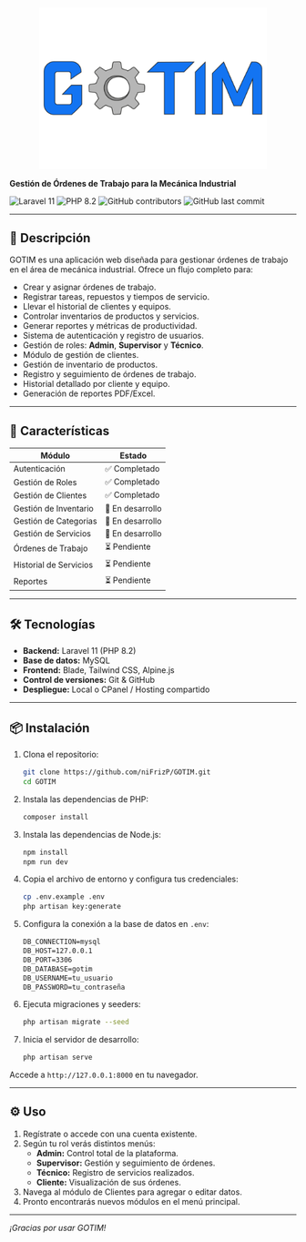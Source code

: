 <p align="center"><a href="https://github.com/niFrizP/GOTIM" target="_blank"><img src="https://raw.githubusercontent.com/niFrizP/GOTIM/refs/heads/main/public/images/logo.png" width="400" alt="GOTIM Logo"></a></p>

**Gestión de Órdenes de Trabajo para la Mecánica Industrial**


![Laravel 11](https://img.shields.io/badge/Laravel-11-red.svg)
![PHP 8.2](https://img.shields.io/badge/PHP-8.2-777BB4.svg)
![GitHub contributors](https://img.shields.io/github/contributors/niFrizP/GOTIM)
![GitHub last commit](https://img.shields.io/github/last-commit/niFrizP/GOTIM)




---

## 📖 Descripción
GOTIM es una aplicación web diseñada para gestionar órdenes de trabajo en el área de mecánica industrial. Ofrece un flujo completo para:

- Crear y asignar órdenes de trabajo.
- Registrar tareas, repuestos y tiempos de servicio.
- Llevar el historial de clientes y equipos.
- Controlar inventarios de productos y servicios.
- Generar reportes y métricas de productividad.
- Sistema de autenticación y registro de usuarios.
- Gestión de roles: **Admin**, **Supervisor** y **Técnico**.
- Módulo de gestión de clientes.
- Gestión de inventario de productos.
- Registro y seguimiento de órdenes de trabajo.
- Historial detallado por cliente y equipo.
- Generación de reportes PDF/Excel.

---

## 🚀 Características

| Módulo                 | Estado       |
| ---------------------- | ------------ |
| Autenticación          | ✅ Completado |
| Gestión de Roles       | ✅ Completado |
| Gestión de Clientes    | ✅ Completado |
| Gestión de Inventario  | 🔄 En desarrollo |
| Gestión de Categorias    | 🔄 En desarrollo |
| Gestión de Servicios    | 🔄 En desarrollo |
| Órdenes de Trabajo     | ⏳ Pendiente |
| Historial de Servicios | ⏳ Pendiente |
| Reportes               | ⏳ Pendiente |

---

## 🛠️ Tecnologías

- **Backend:** Laravel 11 (PHP 8.2)
- **Base de datos:** MySQL
- **Frontend:** Blade, Tailwind CSS, Alpine.js
- **Control de versiones:** Git & GitHub
- **Despliegue:** Local o CPanel / Hosting compartido

---

## 📦 Instalación

1. Clona el repositorio:
   ```bash
   git clone https://github.com/niFrizP/GOTIM.git
   cd GOTIM
   ```
2. Instala las dependencias de PHP:
   ```bash
   composer install
   ```
3. Instala las dependencias de Node.js:
   ```bash
   npm install
   npm run dev
   ```
4. Copia el archivo de entorno y configura tus credenciales:
   ```bash
   cp .env.example .env
   php artisan key:generate
   ```
5. Configura la conexión a la base de datos en `.env`:
   ```dotenv
   DB_CONNECTION=mysql
   DB_HOST=127.0.0.1
   DB_PORT=3306
   DB_DATABASE=gotim
   DB_USERNAME=tu_usuario
   DB_PASSWORD=tu_contraseña
   ```
6. Ejecuta migraciones y seeders:
   ```bash
   php artisan migrate --seed
   ```
7. Inicia el servidor de desarrollo:
   ```bash
   php artisan serve
   ```

Accede a `http://127.0.0.1:8000` en tu navegador.

---

## ⚙️ Uso

1. Regístrate o accede con una cuenta existente.
2. Según tu rol verás distintos menús:
   - **Admin:** Control total de la plataforma.
   - **Supervisor:** Gestión y seguimiento de órdenes.
   - **Técnico:** Registro de servicios realizados.
   - **Cliente:** Visualización de sus órdenes.
3. Navega al módulo de Clientes para agregar o editar datos.
4. Pronto encontrarás nuevos módulos en el menú principal.

---


_¡Gracias por usar GOTIM!_
